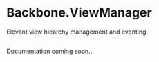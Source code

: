 # Backbone.ViewManager

Elevant view hiearchy management and eventing.


```coffeescript


```

Documentation coming soon...
